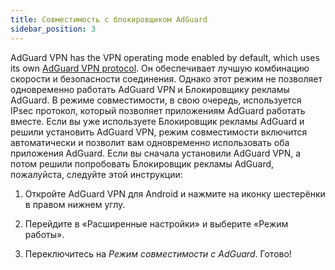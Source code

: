 ```yaml
---
title: Совместимость с блокировщиком AdGuard
sidebar_position: 3
---
```


AdGuard VPN has the VPN operating mode enabled by default, which uses its own [AdGuard VPN protocol](/general/adguard-vpn-protocol). Он обеспечивает лучшую комбинацию скорости и безопасности соединения. Однако этот режим не позволяет одновременно работать AdGuard VPN и Блокировщику рекламы AdGuard. В режиме совместимости, в свою очередь, используется IPsec протокол, который позволяет приложениям AdGuard работать вместе. Если вы уже используете Блокировщик рекламы AdGuard и решили установить AdGuard VPN, режим совместимости включится автоматически и позволит вам одновременно использовать оба приложения AdGuard. Если вы сначала установили AdGuard VPN, а потом решили попробовать Блокировщик рекламы AdGuard, пожалуйста, следуйте этой инструкции:

1. Откройте AdGuard VPN для Android и нажмите на иконку шестерёнки в правом нижнем углу.

2. Перейдите в «Расширенные настройки» и выберите «Режим работы».

3. Переключитесь на *Режим совместимости с AdGuard*. Готово!
